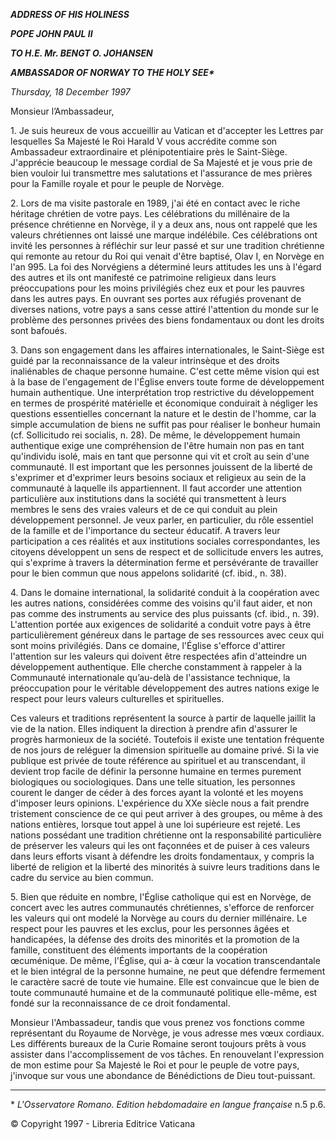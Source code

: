 ***ADDRESS OF HIS HOLINESS***

***POPE JOHN PAUL II***

***TO H.E. Mr. BENGT O. JOHANSEN***

***AMBASSADOR OF NORWAY TO THE HOLY SEE\****

*Thursday, 18 December 1997*

Monsieur l’Ambassadeur,

1\. Je suis heureux de vous accueillir au Vatican et d'accepter les Lettres par lesquelles Sa Majesté le Roi Harald V vous accrédite comme son Ambassadeur extraordinaire et plénipotentiaire près le Saint-Siège. J'apprécie beaucoup le message cordial de Sa Majesté et je vous prie de bien vouloir lui transmettre mes salutations et l'assurance de mes prières pour la Famille royale et pour le peuple de Norvège.

2\. Lors de ma visite pastorale en 1989, j'ai été en contact avec le riche héritage chrétien de votre pays. Les célébrations du millénaire de la présence chrétienne en Norvège, il y a deux ans, nous ont rappelé que les valeurs chrétiennes ont laissé une marque indélébile. Ces célébrations ont invité les personnes à réfléchir sur leur passé et sur une tradition chrétienne qui remonte au retour du Roi qui venait d'être baptisé, Olav I, en Norvège en l'an 995. La foi des Norvégiens a déterminé leurs attitudes les uns à l'égard des autres et ils ont manifesté ce patrimoine religieux dans leurs préoccupations pour les moins privilégiés chez eux et pour les pauvres dans les autres pays. En ouvrant ses portes aux réfugiés provenant de diverses nations, votre pays a sans cesse attiré l'attention du monde sur le problème des personnes privées des biens fondamentaux ou dont les droits sont bafoués.

3\. Dans son engagement dans les affaires internationales, le Saint-Siège est guidé par la reconnaissance de la valeur intrinsèque et des droits inaliénables de chaque personne humaine. C'est cette même vision qui est à la base de l'engagement de l'Église envers toute forme de développement humain authentique. Une interprétation trop restrictive du développement en termes de prospérité matérielle et économique conduirait à négliger les questions essentielles concernant la nature et le destin de l'homme, car la simple accumulation de biens ne suffit pas pour réaliser le bonheur humain (cf. Sollicitudo rei socialis, n. 28). De même, le développement humain authentique exige une compréhension de l'être humain non pas en tant qu'individu isolé, mais en tant que personne qui vit et croît au sein d'une communauté. Il est important que les personnes jouissent de la liberté de s'exprimer et d'exprimer leurs besoins sociaux et religieux au sein de la communauté à laquelle ils appartiennent. Il faut accorder une attention particulière aux institutions dans la société qui transmettent à leurs membres le sens des vraies valeurs et de ce qui conduit au plein développement personnel. Je veux parler, en particulier, du rôle essentiel de la famille et de l'importance du secteur éducatif. A travers leur participation a ces réalités et aux institutions sociales correspondantes, les citoyens développent un sens de respect et de sollicitude envers les autres, qui s'exprime à travers la détermination ferme et persévérante de travailler pour le bien commun que nous appelons solidarité (cf. ibid., n. 38).

4\. Dans le domaine international, la solidarité conduit à la coopération avec les autres nations, considérées comme des voisins qu'il faut aider, et non pas comme des instruments au service des plus puissants (cf. ibid., n. 39). L'attention portée aux exigences de solidarité a conduit votre pays à être particulièrement généreux dans le partage de ses ressources avec ceux qui sont moins privilégiés. Dans ce domaine, l'Église s'efforce d'attirer l'attention sur les valeurs qui doivent être respectées afin d'atteindre un développement authentique. Elle cherche constamment à rappeler à la Communauté internationale qu’au-delà de l'assistance technique, la préoccupation pour le véritable développement des autres nations exige le respect pour leurs valeurs culturelles et spirituelles.

Ces valeurs et traditions représentent la source à partir de laquelle jaillit la vie de la nation. Elles indiquent la direction à prendre afin d'assurer le progrès harmonieux de la société. Toutefois il existe une tentation fréquente de nos jours de reléguer la dimension spirituelle au domaine privé. Si la vie publique est privée de toute référence au spirituel et au transcendant, il devient trop facile de définir la personne humaine en termes purement biologiques ou sociologiques. Dans une telle situation, les personnes courent le danger de céder à des forces ayant la volonté et les moyens d'imposer leurs opinions. L'expérience du XXe siècle nous a fait prendre tristement conscience de ce qui peut arriver à des groupes, ou même à des nations entières, lorsque tout appel à une loi supérieure est rejeté. Les nations possédant une tradition chrétienne ont la responsabilité particulière de préserver les valeurs qui les ont façonnées et de puiser à ces valeurs dans leurs efforts visant à défendre les droits fondamentaux, y compris la liberté de religion et la liberté des minorités à suivre leurs traditions dans le cadre du service au bien commun.

5\. Bien que réduite en nombre, l'Église catholique qui est en Norvège, de concert avec les autres communautés chrétiennes, s'efforce de renforcer les valeurs qui ont modelé la Norvège au cours du dernier millénaire. Le respect pour les pauvres et les exclus, pour les personnes âgées et handicapées, la défense des droits des minorités et la promotion de la famille, constituent des éléments importants de la coopération œcuménique. De même, l'Église, qui a‑ à cœur la vocation transcendantale et le bien intégral de la personne humaine, ne peut que défendre fermement le caractère sacré de toute vie humaine. Elle est convaincue que le bien de toute communauté humaine et de la communauté politique elle-même, est fondé sur la reconnaissance de ce droit fondamental.

Monsieur l'Ambassadeur, tandis que vous prenez vos fonctions comme représentant du Royaume de Norvège, je vous adresse mes vœux cordiaux. Les différents bureaux de la Curie Romaine seront toujours prêts à vous assister dans l'accomplissement de vos tâches. En renouvelant l'expression de mon estime pour Sa Majesté le Roi et pour le peuple de votre pays, j'invoque sur vous une abondance de Bénédictions de Dieu tout-puissant.

* * *

\* *L'Osservatore Romano. Edition hebdomadaire en langue française* n.5 p.6.

© Copyright 1997 - Libreria Editrice Vaticana